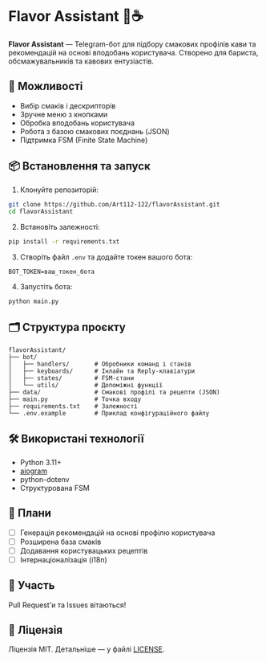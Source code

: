 # Flavor Assistant 🤖☕️

**Flavor Assistant** — Telegram-бот для підбору смакових профілів кави та рекомендацій на основі вподобань користувача. Створено для бариста, обсмажувальників та кавових ентузіастів.

## 🔧 Можливості

- Вибір смаків і дескрипторів
- Зручне меню з кнопками
- Обробка вподобань користувача
- Робота з базою смакових поєднань (JSON)
- Підтримка FSM (Finite State Machine)

## 📦 Встановлення та запуск

1. Клонуйте репозиторій:

```bash
git clone https://github.com/Art112-122/flavorAssistant.git
cd flavorAssistant
```

2. Встановіть залежності:

```bash
pip install -r requirements.txt
```

3. Створіть файл `.env` та додайте токен вашого бота:

```env
BOT_TOKEN=ваш_токен_бота
```

4. Запустіть бота:

```bash
python main.py
```

## 🗂 Структура проєкту

```
flavorAssistant/
├── bot/
│   ├── handlers/       # Обробники команд і станів
│   ├── keyboards/      # Інлайн та Reply-клавіатури
│   ├── states/         # FSM-стани
│   └── utils/          # Допоміжні функції
├── data/               # Смакові профілі та рецепти (JSON)
├── main.py             # Точка входу
├── requirements.txt    # Залежності
└── .env.example        # Приклад конфігураційного файлу
```

## 🛠 Використані технології

- Python 3.11+
- [aiogram](https://github.com/aiogram/aiogram)
- python-dotenv
- Структурована FSM

## 📌 Плани

- [ ] Генерація рекомендацій на основі профілю користувача
- [ ] Розширена база смаків
- [ ] Додавання користувацьких рецептів
- [ ] Інтернаціоналізація (i18n)

## 🤝 Участь

Pull Request'и та Issues вітаються!

## 📄 Ліцензія

Ліцензія MIT. Детальніше — у файлі [LICENSE](LICENSE).
